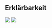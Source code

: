 ## Erklärbarkeit
![](https://asset.cml.dev/624d9692d441016d1163710139970dd8d77b4351?cml=png)
![](https://asset.cml.dev/8edff2cc2841d0f12c54023ae97dcddfd337bdce?cml=png)
